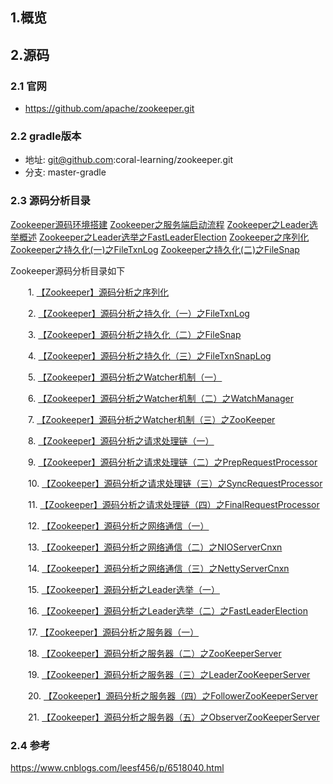 ## 1.概览

## 2.源码

### 2.1 官网

* https://github.com/apache/zookeeper.git

### 2.2 gradle版本
* 地址: git@github.com:coral-learning/zookeeper.git
* 分支: master-gradle

    
### 2.3 源码分析目录

[Zookeeper源码环境搭建](Zookeeper源码环境搭建.tny.md)
[Zookeeper之服务端启动流程](Zookeeper之服务端启动流程.md)
[Zookeeper之Leader选举概述](Zookeeper之Leader选举概述.md)
[Zookeeper之Leader选举之FastLeaderElection](Zookeeper之Leader选举之FastLeaderElection.md)
[Zookeeper之序列化](Zookeeper之序列化.md)
[Zookeeper之持久化(一)之FileTxnLog](Zookeeper之持久化(一)之FileTxnLog.md)
[Zookeeper之持久化(二)之FileSnap](Zookeeper之持久化(二)之FileSnap.md)


<div id="cnblogs_post_body" class="blogpost-body ">
    <p>Zookeeper源码分析目录如下</p>
<p>　　1.&nbsp;<a id="cb_post_title_url" class="postTitle2" href="http://www.cnblogs.com/leesf456/p/6278853.html">【Zookeeper】源码分析之序列化</a></p>
<p>　　2.&nbsp;<a id="cb_post_title_url" class="postTitle2" href="http://www.cnblogs.com/leesf456/p/6279956.html">【Zookeeper】源码分析之持久化（一）之FileTxnLog</a></p>
<p>　　3.&nbsp;<a id="cb_post_title_url" class="postTitle2" href="http://www.cnblogs.com/leesf456/p/6285014.html">【Zookeeper】源码分析之持久化（二）之FileSnap</a></p>
<p>　　4.&nbsp;<a id="cb_post_title_url" class="postTitle2" href="http://www.cnblogs.com/leesf456/p/6285703.html">【Zookeeper】源码分析之持久化（三）之FileTxnSnapLog</a></p>
<p>　　5.&nbsp;<a id="cb_post_title_url" class="postTitle2" href="http://www.cnblogs.com/leesf456/p/6286827.html">【Zookeeper】源码分析之Watcher机制（一）</a></p>
<p>　　6.&nbsp;<a id="ArchiveMonth1_Days_ctl00_Entries_TitleUrl_4" class="entrylistItemTitle" href="http://www.cnblogs.com/leesf456/p/6288709.html">【Zookeeper】源码分析之Watcher机制（二）之WatchManager</a></p>
<p>　　7.&nbsp;<a id="ArchiveMonth1_Days_ctl00_Entries_TitleUrl_1" class="entrylistItemTitle" href="http://www.cnblogs.com/leesf456/p/6291004.html">【Zookeeper】源码分析之Watcher机制（三）之ZooKeeper</a></p>
<p>　　8.&nbsp;<a id="ArchiveMonth1_Days_ctl00_Entries_TitleUrl_5" class="entrylistItemTitle" href="http://www.cnblogs.com/leesf456/p/6410793.html">【Zookeeper】源码分析之请求处理链（一）</a></p>
<p>　　9.&nbsp;<a id="ArchiveMonth1_Days_ctl00_Entries_TitleUrl_4" class="entrylistItemTitle" href="http://www.cnblogs.com/leesf456/p/6412843.html">【Zookeeper】源码分析之请求处理链（二）之PrepRequestProcessor</a></p>
<p>　　10.&nbsp;<a id="ArchiveMonth1_Days_ctl00_Entries_TitleUrl_2" class="entrylistItemTitle" href="http://www.cnblogs.com/leesf456/p/6438411.html">【Zookeeper】源码分析之请求处理链（三）之SyncRequestProcessor</a></p>
<p>　　11.&nbsp;<a id="ArchiveMonth1_Days_ctl00_Entries_TitleUrl_1" class="entrylistItemTitle" href="http://www.cnblogs.com/leesf456/p/6472496.html">【Zookeeper】源码分析之请求处理链（四）之FinalRequestProcessor</a></p>
<p>　　12.&nbsp;<a id="ArchiveMonth1_Days_ctl00_Entries_TitleUrl_0" class="entrylistItemTitle" href="http://www.cnblogs.com/leesf456/p/6477815.html">【Zookeeper】源码分析之网络通信（一）</a></p>
<p>　　13.&nbsp;<a id="ArchiveMonth1_Days_ctl00_Entries_TitleUrl_10" class="entrylistItemTitle" href="http://www.cnblogs.com/leesf456/p/6484780.html">【Zookeeper】源码分析之网络通信（二）之NIOServerCnxn</a></p>
<p>　　14.&nbsp;<a id="ArchiveMonth1_Days_ctl00_Entries_TitleUrl_8" class="entrylistItemTitle" href="http://www.cnblogs.com/leesf456/p/6486454.html">【Zookeeper】源码分析之网络通信（三）之NettyServerCnxn</a></p>
<p>　　15.&nbsp;<a id="ArchiveMonth1_Days_ctl00_Entries_TitleUrl_7" class="entrylistItemTitle" href="http://www.cnblogs.com/leesf456/p/6494290.html">【Zookeeper】源码分析之Leader选举（一）</a></p>
<p>　　16.&nbsp;<a id="ArchiveMonth1_Days_ctl00_Entries_TitleUrl_5" class="entrylistItemTitle" href="http://www.cnblogs.com/leesf456/p/6508185.html">【Zookeeper】源码分析之Leader选举（二）之FastLeaderElection</a></p>
<p>　　17.&nbsp;<a id="ArchiveMonth1_Days_ctl00_Entries_TitleUrl_4" class="entrylistItemTitle" href="http://www.cnblogs.com/leesf456/p/6514897.html">【Zookeeper】源码分析之服务器（一）</a></p>
<p>　　18.&nbsp;<a id="ArchiveMonth1_Days_ctl00_Entries_TitleUrl_3" class="entrylistItemTitle" href="http://www.cnblogs.com/leesf456/p/6515105.html">【Zookeeper】源码分析之服务器（二）之ZooKeeperServer</a></p>
<p>　　19.&nbsp;<a id="ArchiveMonth1_Days_ctl00_Entries_TitleUrl_2" class="entrylistItemTitle" href="http://www.cnblogs.com/leesf456/p/6516805.html">【Zookeeper】源码分析之服务器（三）之LeaderZooKeeperServer</a></p>
<p>　　20.&nbsp;<a id="cb_post_title_url" class="postTitle2" href="http://www.cnblogs.com/leesf456/p/6517058.html">【Zookeeper】源码分析之服务器（四）之FollowerZooKeeperServer</a></p>
<p>　　21.&nbsp;<a id="cb_post_title_url" class="postTitle2" href="http://www.cnblogs.com/leesf456/p/6517945.html">【Zookeeper】源码分析之服务器（五）之ObserverZooKeeperServer</a></p>

</div>

### 2.4 参考

https://www.cnblogs.com/leesf456/p/6518040.html